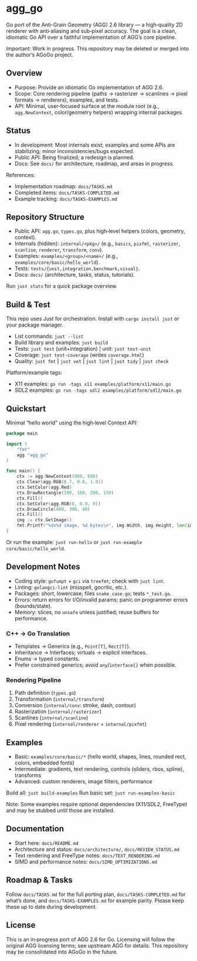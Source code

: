 # agg_go

Go port of the Anti-Grain Geometry (AGG) 2.6 library — a high‑quality 2D renderer with anti‑aliasing and sub‑pixel accuracy. The goal is a clean, idiomatic Go API over a faithful implementation of AGG’s core pipeline.

Important: Work in progress. This repository may be deleted or merged into the author’s AGoGo project.

## Overview

- Purpose: Provide an idiomatic Go implementation of AGG 2.6.
- Scope: Core rendering pipeline (paths → rasterizer → scanlines → pixel formats → renderers), examples, and tests.
- API: Minimal, user‑focused surface at the module root (e.g., `agg.NewContext`, color/geometry helpers) wrapping internal packages.

## Status

- In development: Most internals exist; examples and some APIs are stabilizing; minor inconsistencies/bugs expected.
- Public API: Being finalized; a redesign is planned.
- Docs: See `docs/` for architecture, roadmap, and areas in progress.

References:

- Implementation roadmap: `docs/TASKS.md`
- Completed items: `docs/TASKS-COMPLETED.md`
- Example tracking: `docs/TASKS-EXAMPLES.md`

## Repository Structure

- Public API: `agg.go`, `types.go`, plus high‑level helpers (colors, geometry, context).
- Internals (hidden): `internal/<pkg>/` (e.g., `basics`, `pixfmt`, `rasterizer`, `scanline`, `renderer`, `transform`, `conv`).
- Examples: `examples/<group>/<name>/` (e.g., `examples/core/basic/hello_world`).
- Tests: `tests/{unit,integration,benchmark,visual}`.
- Docs: `docs/` (architecture, tasks, status, tutorials).

Run `just stats` for a quick package overview.

## Build & Test

This repo uses Just for orchestration. Install with `cargo install just` or your package manager.

- List commands: `just --list`
- Build library and examples: `just build`
- Tests: `just test` (unit+integration) | unit: `just test-unit`
- Coverage: `just test-coverage` (writes `coverage.html`)
- Quality: `just fmt` | `just vet` | `just lint` | `just tidy` | `just check`

Platform/example tags:

- X11 examples: `go run -tags x11 examples/platform/x11/main.go`
- SDL2 examples: `go run -tags sdl2 examples/platform/sdl2/main.go`

## Quickstart

Minimal “hello world” using the high‑level Context API:

```go
package main

import (
    "fmt"
    agg "agg_go"
)

func main() {
    ctx := agg.NewContext(800, 600)
    ctx.Clear(agg.RGB(0.7, 0.8, 1.0))
    ctx.SetColor(agg.Red)
    ctx.DrawRectangle(100, 100, 200, 150)
    ctx.Fill()
    ctx.SetColor(agg.RGB(0, 0.8, 0))
    ctx.DrawCircle(400, 300, 80)
    ctx.Fill()
    img := ctx.GetImage()
    fmt.Printf("%dx%d image, %d bytes\n", img.Width, img.Height, len(img.Data))
}
```

Or run the example: `just run-hello` or `just run-example core/basic/hello_world`.

## Development Notes

- Coding style: `gofumpt` + `gci` via `treefmt`; check with `just lint`.
- Linting: `golangci-lint` (misspell, gocritic, etc.).
- Packages: short, lowercase; files `snake_case.go`; tests `*_test.go`.
- Errors: return errors for I/O/invalid params; panic on programmer errors (bounds/state).
- Memory: slices, no `unsafe` unless justified; reuse buffers for performance.

### C++ → Go Translation

- Templates → Generics (e.g., `Point[T]`, `Rect[T]`).
- Inheritance → Interfaces; virtuals → explicit interfaces.
- Enums → typed constants.
- Prefer constrained generics; avoid `any`/`interface{}` when possible.

### Rendering Pipeline

1. Path definition (`types.go`)
2. Transformation (`internal/transform`)
3. Conversion (`internal/conv`: stroke, dash, contour)
4. Rasterization (`internal/rasterizer`)
5. Scanlines (`internal/scanline`)
6. Pixel rendering (`internal/renderer` + `internal/pixfmt`)

## Examples

- Basic: `examples/core/basic/*` (hello world, shapes, lines, rounded rect, colors, embedded fonts)
- Intermediate: gradients, text rendering, controls (sliders, rbox, spline), transforms
- Advanced: custom renderers, image filters, performance

Build all: `just build-examples`
Run basic set: `just run-examples-basic`

Note: Some examples require optional dependencies (X11/SDL2, FreeType) and may be stubbed until those are installed.

## Documentation

- Start here: `docs/README.md`
- Architecture and status: `docs/architecture/`, `docs/REVIEW_STATUS.md`
- Text rendering and FreeType notes: `docs/TEXT_RENDERING.md`
- SIMD and performance notes: `docs/SIMD_OPTIMIZATIONS.md`

## Roadmap & Tasks

Follow `docs/TASKS.md` for the full porting plan, `docs/TASKS-COMPLETED.md` for what’s done, and `docs/TASKS-EXAMPLES.md` for example parity. Please keep these up to date during development.

## License

This is an in‑progress port of AGG 2.6 for Go. Licensing will follow the original AGG licensing terms; see upstream AGG for details. This repository may be consolidated into AGoGo in the future.
